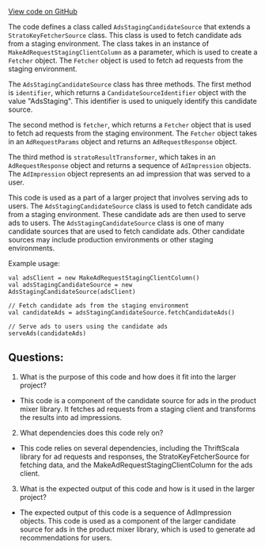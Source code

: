 [View code on GitHub](https://github.com/misbahsy/the-algorithm/product-mixer/component-library/src/main/scala/com/twitter/product_mixer/component_library/candidate_source/ads/AdsStagingCandidateSource.scala)

The code defines a class called `AdsStagingCandidateSource` that extends a `StratoKeyFetcherSource` class. This class is used to fetch candidate ads from a staging environment. The class takes in an instance of `MakeAdRequestStagingClientColumn` as a parameter, which is used to create a `Fetcher` object. The `Fetcher` object is used to fetch ad requests from the staging environment.

The `AdsStagingCandidateSource` class has three methods. The first method is `identifier`, which returns a `CandidateSourceIdentifier` object with the value "AdsStaging". This identifier is used to uniquely identify this candidate source.

The second method is `fetcher`, which returns a `Fetcher` object that is used to fetch ad requests from the staging environment. The `Fetcher` object takes in an `AdRequestParams` object and returns an `AdRequestResponse` object.

The third method is `stratoResultTransformer`, which takes in an `AdRequestResponse` object and returns a sequence of `AdImpression` objects. The `AdImpression` object represents an ad impression that was served to a user.

This code is used as a part of a larger project that involves serving ads to users. The `AdsStagingCandidateSource` class is used to fetch candidate ads from a staging environment. These candidate ads are then used to serve ads to users. The `AdsStagingCandidateSource` class is one of many candidate sources that are used to fetch candidate ads. Other candidate sources may include production environments or other staging environments.

Example usage:

```
val adsClient = new MakeAdRequestStagingClientColumn()
val adsStagingCandidateSource = new AdsStagingCandidateSource(adsClient)

// Fetch candidate ads from the staging environment
val candidateAds = adsStagingCandidateSource.fetchCandidateAds()

// Serve ads to users using the candidate ads
serveAds(candidateAds)
```
## Questions: 
 1. What is the purpose of this code and how does it fit into the larger project? 
- This code is a component of the candidate source for ads in the product mixer library. It fetches ad requests from a staging client and transforms the results into ad impressions.

2. What dependencies does this code rely on? 
- This code relies on several dependencies, including the ThriftScala library for ad requests and responses, the StratoKeyFetcherSource for fetching data, and the MakeAdRequestStagingClientColumn for the ads client.

3. What is the expected output of this code and how is it used in the larger project? 
- The expected output of this code is a sequence of AdImpression objects. This code is used as a component of the larger candidate source for ads in the product mixer library, which is used to generate ad recommendations for users.